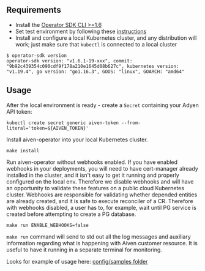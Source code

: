 ## Requirements

- Install the [Operator SDK CLI >=1.6](https://sdk.operatorframework.io/docs/installation/install-operator-sdk/)
- Set test environment by following
  these [instructions](https://sdk.operatorframework.io/docs/building-operators/golang/references/envtest-setup/)
- Install and configure a local Kubernetes cluster, and any distribution will work; just make sure that `kubectl` is
  connected to a local cluster

```shell script
$ operator-sdk version
operator-sdk version: "v1.6.1-19-xxx", commit: "9b92c439354c090cdf9f178a210e1645d08b627c", kubernetes version: "v1.19.4", go version: "go1.16.3", GOOS: "linux", GOARCH: "amd64"
```

## Usage

After the local environment is ready - create a `Secret` containing your Adyen API token:

```shell script
kubectl create secret generic aiven-token --from-literal='token=${AIVEN_TOKEN}'
```

Install aiven-operator into your local Kubernetes cluster.

```shell script
make install
```

Run aiven-operator without webhooks enabled. If you have enabled webhooks in your deployments, you will need to have
cert-manager already installed in the cluster, and it isn't easy to get it running and properly configured on the local
env. Therefore we disable webhooks and will have an opportunity to validate these features on a public cloud Kubernetes
cluster. Webhooks are responsible for validating whether depended entities are already created, and it is safe to
execute reconciler of a CR. Therefore with webhooks disabled, a user has to, for example, wait until PG service is
created before attempting to create a PG database.

```shell script
make run ENABLE_WEBHOOKS=false 
```

`make run` command will send to std out all the log messages and auxiliary information regarding what is happening with
Aiven customer resource. It is useful to have it running in a separate terminal for monitoring.

Looks for example of usage here: [config/samples folder](../config/samples)